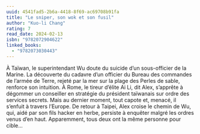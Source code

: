 ```yaml
---
uuid: 4541fad5-2b6a-4418-8f69-ac69708b91fa
title: "Le sniper, son wok et son fusil"
author: "Kuo-li Chang"
rating: 7
read_date: 2024-02-13
isbn: "9782072904622"
linked_books:
  - "9782073030443"
---
```


À Taïwan, le superintendant Wu doute du suicide d’un sous-officier de la Marine. La découverte du cadavre d’un officier du Bureau des commandes de l’armée de Terre, rejeté par la mer sur la plage des Perles de sable, renforce son intuition. À Rome, le tireur d’élite Ai Li, dit Alex, s’apprête à dégommer un conseiller en stratégie du président taïwanais sur ordre des services secrets. Mais au dernier moment, tout capote et, menacé, il s’enfuit à travers l’Europe. De retour à Taipei, Alex croise le chemin de Wu, qui, aidé par son fils hacker en herbe, persiste à enquêter malgré les ordres venus d’en haut. Apparemment, tous deux ont la même personne pour cible...